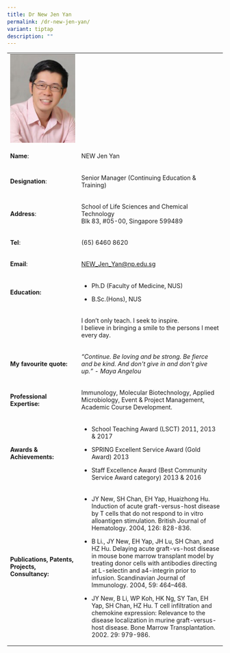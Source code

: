 ```yaml
---
title: Dr New Jen Yan
permalink: /dr-new-jen-yan/
variant: tiptap
description: ""
---
```

<table style="minWidth: 50px">
<colgroup>
<col>
<col>
</colgroup>
<tbody>
<tr>
<td rowspan="1" colspan="1">
<div class="isomer-image-wrapper">
<img style="width: 100%" height="auto" width="100%" alt="NEW Jen Yan" src="/images/LSCT/Jen_Yan.jpg">
</div>
</td>
<td rowspan="1" colspan="1">
<p></p>
</td>
</tr>
<tr>
<td rowspan="1" colspan="1">
<p><strong>Name</strong>:&nbsp;&nbsp;&nbsp;&nbsp;&nbsp;&nbsp;&nbsp;&nbsp;&nbsp;&nbsp;&nbsp;&nbsp;&nbsp;&nbsp;&nbsp;&nbsp;&nbsp;&nbsp;&nbsp;&nbsp;&nbsp;&nbsp;&nbsp;&nbsp;&nbsp;</p>
</td>
<td rowspan="1" colspan="1">
<p>​NEW Jen Yan</p>
</td>
</tr>
<tr>
<td rowspan="1" colspan="1">
<p>​<strong>Designation</strong>:</p>
</td>
<td rowspan="1" colspan="1">
<p>​Senior Manager (Continuing Education &amp; Training)</p>
</td>
</tr>
<tr>
<td rowspan="1" colspan="1">
<p><strong>Address</strong>: ​</p>
</td>
<td rowspan="1" colspan="1">
<p>School of Life Sciences and Chemical Technology
<br>Blk 83, #05-00, Singapore 599489​</p>
</td>
</tr>
<tr>
<td rowspan="1" colspan="1">
<p><strong>Tel</strong>: &nbsp;&nbsp;&nbsp; ​</p>
</td>
<td rowspan="1" colspan="1">
<p>(65) 6460 8620</p>
</td>
</tr>
<tr>
<td rowspan="1" colspan="1">
<p><strong>Email</strong>: ​</p>
</td>
<td rowspan="1" colspan="1">
<p><a href="mailto:NEW_Jen_Yan@np.edu.sg" rel="noopener noreferrer nofollow" target="_blank">NEW_Jen_Yan@np.edu.sg</a>
</p>
</td>
</tr>
<tr>
<td rowspan="1" colspan="1">
<p><strong>Education:</strong>
</p>
</td>
<td rowspan="1" colspan="1">
<ul data-tight="true" class="tight">
<li>
<p>​Ph.D (Faculty of Medicine, NUS)</p>
</li>
<li>
<p>B.Sc.(Hons), NUS</p>
</li>
</ul>
</td>
</tr>
<tr>
<td rowspan="1" colspan="1">
<p></p>
</td>
<td rowspan="1" colspan="1">
<p>I don’t only teach. I seek to inspire.
<br>I believe in bringing a smile to the persons I meet every day.</p>
</td>
</tr>
<tr>
<td rowspan="1" colspan="1">
<p><strong>My favourite quote:</strong>
</p>
</td>
<td rowspan="1" colspan="1">
<p><em>“Continue. Be loving and be strong. Be fierce and be kind. And don't give in and don't give up.” - Maya Angelou</em>
</p>
</td>
</tr>
<tr>
<td rowspan="1" colspan="1">
<p><strong>Professional Expertise​:</strong>
</p>
</td>
<td rowspan="1" colspan="1">
<p>Immunology, Molecular Biotechnology, Applied Microbiology, Event &amp;
Project Management, Academic Course Development.</p>
</td>
</tr>
<tr>
<td rowspan="1" colspan="1">
<p><strong>Awards &amp; Achievements​:</strong>
</p>
</td>
<td rowspan="1" colspan="1">
<ul data-tight="true" class="tight">
<li>
<p>​School Teaching Award (LSCT) 2011, 2013 &amp; 2017</p>
</li>
<li>
<p>SPRING Excellent Service Award (Gold Award) 2013</p>
</li>
<li>
<p>​​Staff Excellence Award (Best Community Service Award category) 2013
&amp; 2016</p>
</li>
</ul>
</td>
</tr>
<tr>
<td rowspan="1" colspan="1">
<p><strong>Publications, Patents, Projects, Consultancy:</strong>
</p>
</td>
<td rowspan="1" colspan="1">
<ul data-tight="true" class="tight">
<li>
<p>JY New, SH Chan, EH Yap, Huaizhong Hu. Induction of acute graft-versus-host
disease by T cells that do not respond to in vitro alloantigen stimulation.
British Journal of Hematology. 2004, 126: 828-836.</p>
</li>
<li>
<p>B Li., JY New, EH Yap, JH Lu, SH Chan, and HZ Hu. Delaying acute graft-vs-host
disease in mouse bone marrow transplant model by treating donor cells with
antibodies directing at L-selectin and a4-integrin prior to infusion. Scandinavian
Journal of Immunology. 2004, 59: 464–468.</p>
</li>
<li>
<p>JY New, B Li, WP Koh, HK Ng, SY Tan, EH Yap, SH Chan, HZ Hu. T cell infiltration
and chemokine expression: Relevance to the disease localization in murine
graft-versus-host disease. Bone Marrow Transplantation. 2002. 29: 979-986.</p>
</li>
</ul>
</td>
</tr>
</tbody>
</table>
<p></p>